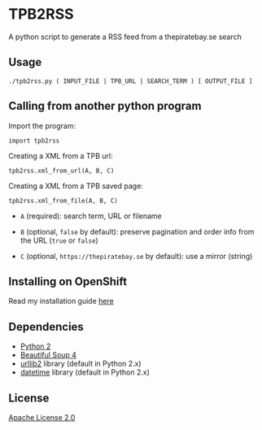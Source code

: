 TPB2RSS
=======

A python script to generate a RSS feed from a thepiratebay.se search

Usage
-----

```
./tpb2rss.py ( INPUT_FILE | TPB_URL | SEARCH_TERM ) [ OUTPUT_FILE ]
```

Calling from another python program
-----------------------------------

Import the program:

```
import tpb2rss
```

Creating a XML from a TPB url:

```
tpb2rss.xml_from_url(A, B, C)
```

Creating a XML from a TPB saved page:
```
tpb2rss.xml_from_file(A, B, C)
```

- `A` (required): search term, URL or filename

- `B` (optional, `false` by default): preserve pagination and order info from the URL (`true` or `false`)

- `C` (optional, `https://thepiratebay.se` by default): use a mirror (string)

Installing on OpenShift
-----------------------

Read my installation guide [here](http://camporez.com/blog/tpb2rss-openshift)

Dependencies
------------

- [Python 2](http://docs.python.org/2/)
- [Beautiful Soup 4](http://www.crummy.com/software/BeautifulSoup/)
- [urllib2](https://docs.python.org/2/library/urllib2.html) library (default in Python 2.x)
- [datetime](https://docs.python.org/2/library/datetime.html) library (default in Python 2.x)

License
-------

[Apache License 2.0](https://github.com/camporez/tpb2rss/raw/master/LICENSE)
